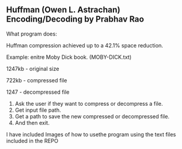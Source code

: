## Huffman (Owen L. Astrachan) Encoding/Decoding by Prabhav Rao 

What program does:

Huffman compression achieved up to a 42.1% space reduction.

Example:
enitre Moby Dick book. (MOBY-DICK.txt)

1247kb - original size

722kb - compressed file

1247 - decompressed file

1. Ask the user if they want to compress or decompress a file.  
2. Get input file path.
3. Get a path to save the new compressed or decompressed file.
4. And then exit.

I have included Images of how to usethe  program using the text files included in the REPO 
